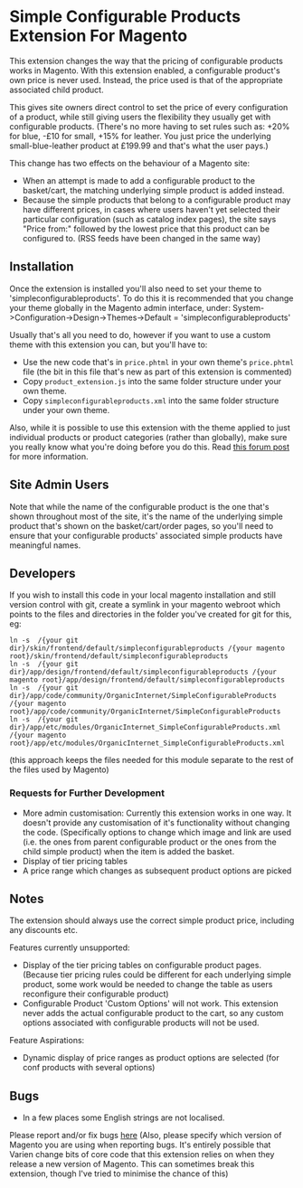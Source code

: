 Simple Configurable Products Extension For Magento
==================================================

This extension changes the way that the pricing of configurable products works in Magento.
With this extension enabled, a configurable product's own price is never used. Instead, the price used is that of the appropriate associated child product.

This gives site owners direct control to set the price of every configuration of a product, while still giving users the flexibility they usually get with configurable products.
(There's no more having to set rules such as: +20% for blue, -£10 for small, +15% for leather. You just price the underlying small-blue-leather product at £199.99 and that's what the user pays.)


This change has two effects on the behaviour of a Magento site:
* When an attempt is made to add a configurable product to the basket/cart, the matching underlying simple product is added instead.
* Because the simple products that belong to a configurable product may have different prices, in cases where users haven't yet selected their particular configuration (such as catalog index pages), the site says "Price from:" followed by the lowest price that this product can be configured to. (RSS feeds have been changed in the same way)



Installation
------------

Once the extension is installed you'll also need to set your theme to 'simpleconfigurableproducts'.
To do this it is recommended that you change your theme globally in the Magento admin interface, under: System->Configuration->Design->Themes->Default = 'simpleconfigurableproducts'

Usually that's all you need to do, however if you want to use a custom theme with this extension you can, but you'll have to:
* Use the new code that's in `price.phtml` in your own theme's `price.phtml` file (the bit in this file that's new as part of this extension is commented)
* Copy `product_extension.js` into the same folder structure under your own theme.
* Copy `simpleconfigurableproducts.xml` into the same folder structure under your own theme.


Also, while it is possible to use this extension with the theme applied to just individual products or product categories (rather than globally), make sure you really know what you're doing before you do this.  Read [this forum post](http://www.magentocommerce.com/boards/viewreply/80059/) for more information.



Site Admin Users
----------------

Note that while the name of the configurable product is the one that's shown throughout most of the site, it's the name of the underlying simple product that's shown on the basket/cart/order pages, so you'll need to ensure that your configurable products' associated simple products have meaningful names.


Developers
----------

If you wish to install this code in your local magento installation and still version control with git, create a symlink in your magento webroot which points to the files and directories in the folder you've created for git for this, eg:

    ln -s  /{your git dir}/skin/frontend/default/simpleconfigurableproducts /{your magento root}/skin/frontend/default/simpleconfigurableproducts
    ln -s  /{your git dir}/app/design/frontend/default/simpleconfigurableproducts /{your magento root}/app/design/frontend/default/simpleconfigurableproducts
    ln -s  /{your git dir}/app/code/community/OrganicInternet/SimpleConfigurableProducts /{your magento root}/app/code/community/OrganicInternet/SimpleConfigurableProducts
    ln -s  /{your git dir}/app/etc/modules/OrganicInternet_SimpleConfigurableProducts.xml /{your magento root}/app/etc/modules/OrganicInternet_SimpleConfigurableProducts.xml

(this approach keeps the files needed for this module separate to the rest of the files used by Magento)


### Requests for Further Development

* More admin customisation: Currently this extension works in one way. It doesn't provide any customisation of it's functionality without changing the code. (Specifically options to change which image and link are used (i.e. the ones from parent configurable product or the ones from the child simple product) when the item is added the basket.
* Display of tier pricing tables
* A price range which changes as subsequent product options are picked


Notes
-----
The extension should always use the correct simple product price, including any discounts etc.

Features currently unsupported:
* Display of the tier pricing tables on configurable product pages.  (Because tier pricing rules could be different for each underlying simple product, some work would be needed to change the table as users reconfigure their configurable product)
* Configurable Product 'Custom Options' will not work. This extension never adds the actual configurable product to the cart, so any custom options associated with configurable products will not be used.

Feature Aspirations:
* Dynamic display of price ranges as product options are selected (for conf products with several options)

Bugs
-----
* In a few places some English strings are not localised.


Please report and/or fix bugs [here](http://www.magentocommerce.com/boards/viewchild/11415/)
(Also, please specify which version of Magento you are using when reporting bugs. It's entirely possible that Varien change bits of core code that this extension relies on when they release a new version of Magento. This can sometimes break this extension, though I've tried to minimise the chance of this)
